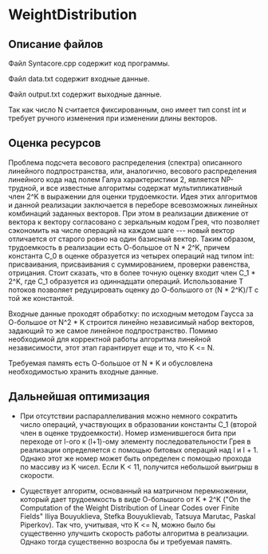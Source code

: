 # WeightDistribution

## Описание файлов

Файл Syntacore.cpp содержит код программы.

Файл data.txt содержит входные данные.

Файл output.txt содержит выходные данные.

Так как число N считается фиксированным, оно имеет тип const int и требует ручного изменения при изменении длины векторов.

## Оценка ресурсов

Проблема подсчета весового распределения (спектра) описанного линейного подпространства, или, аналогично, весового распределения линейного кода над полем Галуа характеристики 2, является NP-трудной, и все известные алгоритмы содержат мультипликативный член 2^K в выражении для оценки трудоемкости. Идея этих алгоритмов и данной реализации заключается в переборе всевозможных линейных комбинаций заданных векторов. При этом в реализации движение от вектора к вектору согласовано с зеркальным кодом Грея, что позволяет сэкономить на числе операций на каждом шаге --- новый вектор отличается от старого ровно на один базисный вектор. Таким образом, трудоемкость в реализации есть О-большое от N * 2^K, причем константа C_0 в оценке образуется из четырех операций над типом int: присваивания, присваивания с суммированием, проверки равенства, отрицания. Стоит сказать, что в более точную оценку входит член C_1 * 2^K, где C_1 образуется из одиннадцати операций. Использование T потоков позволяет редуцировать оценку до О-большого от (N * 2^K)/T с той же константой.

Входные данные проходят обработку: по исходным методом Гаусса за О-большое от N^2 * K строится линейно независимый набор векторов, задающий то же самое линейное подпространство. Помимо необходимой для корректной работы алгоритма линейной независимости, этот этап гарантирует еще и то, что K <= N.

Требуемая память есть О-большое от N * K и обусловлена необходимостью хранить входные данные.

## Дальнейшая оптимизация

* При отсутствии распараллеливания можно немного сократить число операций, участвующих в образовании константы C_1 (второй член в оценке трудоемкости). Номер изменившегося бита при переходе от l-ого к (l+1)-ому элементу последовательности Грея в реализации определяется с помощью битовых операций над l и l + 1. Однако этот же номер может быть определен с помощью прохода по массиву из K чисел. Если K < 11, получится небольшой выигрыш в скорости.

* Существует алгоритм, основанный на матричном перемножении, который дает трудоемкость в виде О-большого от K * 2^K ("On the Computation of the Weight Distribution of Linear Codes over Finite Fields" Iliya Bouyuklieva, Stefka Bouyuklievab, Tatsuya Marutac, Paskal Piperkov). Так что, учитывая, что K <= N, можно было бы существенно улучшить скорость работы алгоритма в реализации. Однако тогда существенно возросла бы и требуемая память. 




